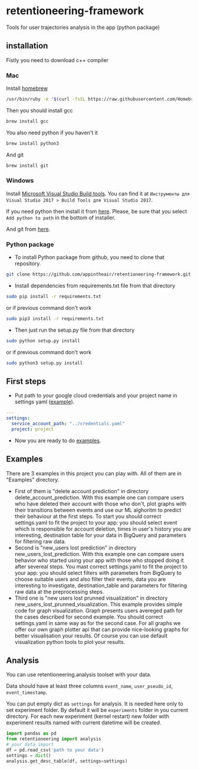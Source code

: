 # retentioneering-framework
Tools for user trajectories analysis in the app (python package)

## installation

Fistly you need to download c++ compiler

### Mac

Install [homebrew](https://brew.sh/)

```bash
/usr/bin/ruby -e "$(curl -fsSL https://raw.githubusercontent.com/Homebrew/install/master/install)"
```

Then you should install gcc

```bash
brew install gcc
```

You also need python if you haven't it

```bash
brew install python3
```

And git

```bash
brew install git
```

### Windows

Install [Microsoft Visual Studio Build tools](https://visualstudio.microsoft.com/ru/downloads/). You can find it at `Инструменты для Visual Studio 2017 > Build Tools для Visual Studio 2017`.

If you need python then install it from [here](https://www.python.org/downloads/release/python-368/). Please, be sure that you select `Add python to path` in the bottom of installer.

And git from [here](https://git-scm.com/downloads).

### Python package

- To install Python package from github, you need to clone that repository.

```bash
git clone https://github.com/appintheair/retentioneering-framework.git
```
- Install dependencies from requirements.txt file from that directory
```bash 
sudo pip install -r requirements.txt
```
or if previous command don't work
```bash 
sudo pip3 install -r requirements.txt
```
- Then just run the setup.py file from that directory
```bash
sudo python setup.py install
```
or if previous command don't work
```bash
sudo python3 setup.py install
```
## First steps
- Put path to your google cloud credentials and your project name in settings yaml ([example](examples/new_users_lost_prediction/settings_yaml.yaml)).
```yaml
---
settings:
  service_account_path: "../credentials.yaml"
  project: project
```
- Now you are ready to do [examples](examples).
## Examples
There are 3 examples in this project you can play with. All of them are in "Examples" directory.
- First of them is "delete account prediction" in directory delete_account_prediction. With this example one can compare users who have deleted their account with those who don't, plot graphs with their transitions between events and use our ML alghoritm to predict their behaviour at the first steps. To start you should correct settings.yaml to fit the project to your app: you should select event which is responsible for account deletion, times in user's history you are interesting, destination table for your data in BigQuery and parameters for filtering raw data.
- Second is "new_users lost prediction" in directory new_users_lost_prediction. With this example one can compare users behavior who started using your app with those who stopped doing it after severeal steps. You mast correct settings.yaml to fit the project to your app: you should select filters with parameters from BigQuery to choose suitable users and also filter their events, data you are interesting to investigate, destination_table and parameters for filtering raw data at the preprocessing steps.
- Third one is "new users lost prunned visualization" in directory new_users_lost_prunned_visualization. This example provides simple code for graph visualization. Graph presents users avereged path for the cases described for second example. You should correct settings.yaml in same way as for the second case.
For all graphs we offer our own graph plotter api that can provide nice-looking graphs for better visualisation your results. Of course you can use default visualization python tools to plot your results.

## Analysis
You can use retentioneering.analysis toolset with your data.

Data should have at least three columns `event_name`, `user_pseudo_id`, `event_timestamp`.

You can put empty dict as `settings` for analysis. It is needed here only to set experiment folder. By default it will be `experiments` folder in you current directory. For each new experiment (kernel restart) new folder with experiment results named with current datetime will be created.

```python
import pandas as pd
from retentioneering import analysis
# your data import
df = pd.read_csv('path to your data')
settings = dict()
analysis.get_desc_table(df, settings=settings)
```
